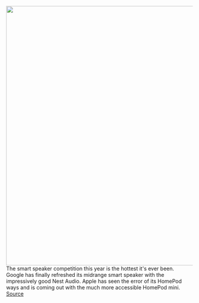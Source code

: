 <img src='https://cdn.vox-cdn.com/thumbor/2KLFoWMZtI6xUKOHgLX-H87cv18=/0x0:2040x1360/1200x675/filters:focal(860x858:1186x1184)/cdn.vox-cdn.com/uploads/chorus_image/image/67671093/dseifert_201020_4247_0003.0.0.jpg' width='700px' /><br/>
The smart speaker competition this year is the hottest it's ever been. Google has finally refreshed its midrange smart speaker with the impressively good Nest Audio. Apple has seen the error of its HomePod ways and is coming out with the much more accessible HomePod mini.
<a href='https://www.theverge.com/21527664/amazon-echo-2020-alexa-fourth-gen-review'> Source <a/>